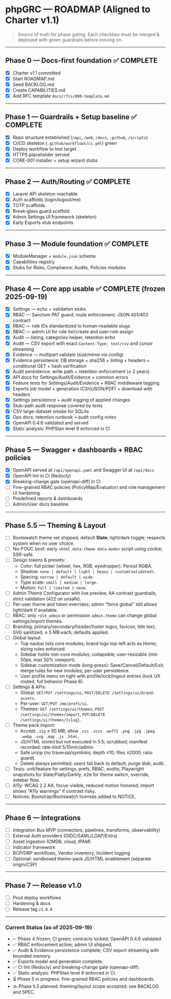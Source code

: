 # phpGRC — ROADMAP (Aligned to Charter v1.1)

> Source of truth for phase gating. Each checkbox must be merged & deployed with green guardrails before moving on.

---

## Phase 0 — Docs-first foundation ✅ COMPLETE
- [x] Charter v1.1 committed
- [x] Start ROADMAP.md
- [x] Seed BACKLOG.md
- [x] Create CAPABILITIES.md
- [x] Add RFC template `docs/rfcs/000-template.md`

---

## Phase 1 — Guardrails + Setup baseline ✅ COMPLETE
- [x] Repo structure established (`/api`, `/web`, `/docs`, `.github`, `/scripts`)
- [x] CI/CD skeleton (`.github/workflows/ci.yml`) green
- [x] Deploy workflow to test target
- [x] HTTPS placeholder served
- [x] CORE-001 installer + setup wizard stubs

---

## Phase 2 — Auth/Routing ✅ COMPLETE
- [x] Laravel API skeleton reachable
- [x] Auth scaffolds (login/logout/me)
- [x] TOTP scaffolds
- [x] Break-glass guard scaffold
- [x] Admin Settings UI framework (skeleton)
- [x] Early Exports stub endpoints

---

## Phase 3 — Module foundation ✅ COMPLETE
- [x] ModuleManager + `module.json` schema
- [x] Capabilities registry
- [x] Stubs for Risks, Compliance, Audits, Policies modules

---

## Phase 4 — Core app usable ✅ COMPLETE (frozen 2025-09-19)
- [x] Settings — echo + validation stubs
- [x] RBAC — Sanctum PAT guard; route enforcement; JSON 401/403 contract
- [x] RBAC — role IDs standardized to human-readable slugs
- [x] RBAC — admin UI for role list/create and user-role assign
- [x] Audit — listing, categories helper, retention echo
- [x] Audit — CSV export with exact `Content-Type: text/csv` and cursor streaming
- [x] Evidence — multipart validate (size/mime via config)
- [x] Evidence persistence: DB storage + sha256 + listing + headers + conditional GET + hash verification
- [x] Audit persistence: write path + retention enforcement (≤ 2 years)
- [x] API docs for Settings/Audit/Evidence + common errors
- [x] Feature tests for Settings/Audit/Evidence + RBAC middleware tagging
- [x] Exports job model + generation (CSV/JSON/PDF) + download with headers
- [x] Settings persistence + audit logging of applied changes
- [x] Stub-path audit response covered by tests
- [x] CSV large-dataset smoke for SQLite
- [x] Ops docs: retention runbook + audit config notes
- [x] OpenAPI 0.4.6 validated and served
- [x] Static analysis: PHPStan level 9 enforced in CI

---

## Phase 5 — Swagger + dashboards + RBAC policies
- [x] OpenAPI served at `/api/openapi.yaml` and Swagger UI at `/api/docs`
- [x] OpenAPI lint in CI (Redocly)
- [x] Breaking-change gate (openapi-diff) in CI
- [ ] Fine-grained RBAC policies (PolicyMap/Evaluator) and role management UI hardening
- [ ] Predefined reports & dashboards
- [ ] Admin/User docs baseline

---

## Phase 5.5 — Theming & Layout
- [ ] Bootswatch theme set shipped; default **Slate**; light/dark toggle; respects system when no user choice.
- [ ] No-FOUC boot: early `<html data-theme data-mode>` script using cookie; SSR-safe.
- [ ] Design tokens & presets:
  - Color: full picker (wheel, hex, RGB, eyedropper). Persist RGBA.
  - Shadow: `none | default | light | heavy | custom(validated)`.
  - Spacing: `narrow | default | wide`.
  - Type scale: `small | medium | large`.
  - Motion: `full | limited | none`.
- [ ] Admin Theme Configurator with live preview, AA contrast guardrails, strict validation (422 on unsafe).
- [ ] Per-user theme and token overrides; admin “force global” still allows light/dark if available.
- [ ] RBAC: only `role_admin` or permission `admin.theme` can change global settings/import themes.
- [ ] Branding: primary/secondary/header/footer logos, favicon, title text; SVG sanitized; ≤ 5 MB each; defaults applied.
- [ ] Global layout:
  - Top navbar lists core modules; brand logo top-left acts as Home; sizing rules enforced.
  - Sidebar holds non-core modules; collapsible; user-resizable (min 50px, max 50% viewport).
  - Sidebar customization mode (long-press): Save/Cancel/Default/Exit; merge rules for new modules; per-user persistence.
  - User profile menu on right with profile/lock/logout entries (lock UX routed; full behavior Phase 6).
- [ ] Settings & APIs:
  - Global: `GET/PUT /settings/ui`, `POST/DELETE /settings/ui/brand-assets`.
  - Per-user: `GET/PUT /me/prefs/ui`.
  - Themes: `GET /settings/ui/themes`, `POST /settings/ui/themes/import`, `PUT/DELETE /settings/ui/themes/{slug}`.
- [ ] Theme pack import:
  - Accept `.zip` ≤ 50 MB; allow `.css .scss .woff2 .png .jpg .jpeg .webp .svg .map .js .html`.
  - JS/HTML stored but not executed in 5.5; scrubbed; manifest recorded; rate-limit 5/10min/admin.
  - Safe unzip (no traversal/symlinks; depth ≤10; files ≤2000; ratio guard).
  - Delete always permitted; users fall back to default; purge disk; audit.
- [ ] Tests: unit/feature for settings, prefs, RBAC, audits; Playwright snapshots for Slate/Flatly/Darkly; e2e for theme switch, override, sidebar flow.
- [ ] A11y: WCAG 2.2 AA, focus-visible, reduced motion honored; import shows “A11y warnings” if contrast risky.
- [ ] Notices: Bootstrap/Bootswatch licenses added to NOTICE.

---

## Phase 6 — Integrations
- [ ] Integration Bus MVP (connectors, pipelines, transforms, observability)
- [ ] External Auth providers (OIDC/SAML/LDAP/Entra)
- [ ] Asset ingestion (CMDB, cloud, IPAM)
- [ ] Indicator framework
- [ ] BCP/DRP workflows, Vendor inventory, Incident logging
- [ ] Optional: sandboxed theme-pack JS/HTML enablement (separate origin/CSP)

---

## Phase 7 — Release v1.0
- [ ] Prod deploy workflows
- [ ] Hardening & docs
- [ ] Release tag `v1.0.0`

---

### Current Status (as of 2025-09-19)
- ✅ Phase 4 frozen; CI green; contracts locked; OpenAPI 0.4.6 validated.
- ✅ RBAC enforcement active; admin UI shipped.
- ✅ Audit & Evidence persistence complete; CSV export streaming with bounded memory.
- ✅ Exports model and generation complete.
- ✅ CI lint (Redocly) and breaking-change gate (openapi-diff).
- ✅ Static analysis: PHPStan level 9 enforced in CI.
- ⏳ Phase 5 in progress: fine-grained RBAC policies and dashboards.
- 🔜 Phase 5.5 planned: theming/layout scope accepted; see BACKLOG and SPEC.
